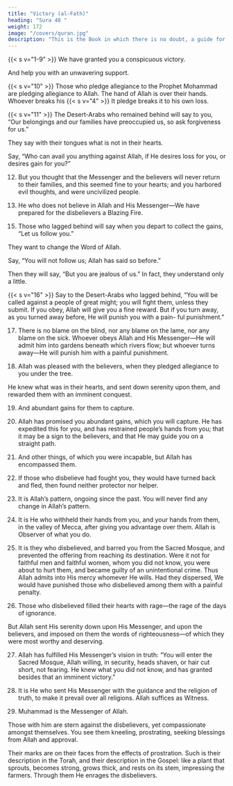 ```yaml
---
title: "Victory (al-Fath)"
heading: "Sura 48 "
weight: 172
image: "/covers/quran.jpg"
description: "This is the Book in which there is no doubt, a guide for the righteous."
---
```



{{< s v="1-9" >}}  We have granted you a conspicuous victory. <!-- {{< s v="2" >}}  That Allah may forgive you your sin, past
and to come, and complete His favors upon you, and guide you in a straight path.{{< s v="3" >}}   -->

And help you with an unwavering support.

<!-- is He who sent down tranquility into the hearts of the believers, to add faith to their
faith. To Allah belong the forces of the heavens and the earth. Allah is Knowing and Wise. -->

<!-- He will admit the believers, male and female, into Gardens beneath which rivers flow, to abide therein forever, and He will remit their sins. That, with Allah, is a great triumph.

6. And He will punish the hypocrites, male and female, and the idolaters, male and female, those who harbor evil thoughts about
Allah. They are surrounded by evil; and Allah is angry with them, and has cursed them, and
has prepared for them Hell—a miserable destination.

7. To Allah belong the troops of the heavens and the earth. Allah is Mighty and Wise.

8. We sent you as a witness, and a bearer of
good news, and a warner.{{< s v="9" >}}  That you may believe in Allah and His Mes-
senger, and support Him, and honor Him,
and praise Him morning and evening. -->

{{< s v="10" >}}  Those who pledge allegiance to the Prophet Mohammad are pledging allegiance to Allah. The hand of Allah is over their hands. Whoever breaks his {{< s v="4" >}}  It pledge breaks it to his own loss. <!-- And whoever
fulfills his covenant with Allah, He will grant him a great reward. -->

{{< s v="11" >}}  The Desert-Arabs who remained behind will say to you, “Our belongings and our families have preoccupied us, so ask forgiveness for us.” 

They say with their tongues what is not in their hearts. 

Say, “Who can avail you anything against Allah, if He desires loss for you, or desires gain for you?” 


12. But you thought that the Messenger and the believers will never return to their families, and this seemed fine to your hearts; and you harbored evil thoughts, and were uncivilized people.

13. He who does not believe in Allah and His Messenger—We have prepared for the disbelievers a Blazing Fire.

<!-- 14. To Allah belongs the kingdom of the heavens and the earth. He forgives whomever He wills, and He punishes whomever He wills. -->

15. Those who lagged behind will say when you depart to collect the gains, “Let us follow you.” 

They want to change the Word of Allah. 

Say, “You will not follow us; Allah has said so before.” 

Then they will say, “But you are jealous of us.” In fact, they understand
only a little.

{{< s v="16" >}} Say to the Desert-Arabs who lagged behind, “You will be called against a people of
great might; you will fight them, unless they submit. If you obey, Allah will give you a fine
reward. But if you turn away, as you turned away before, He will punish you with a pain-
ful punishment.”

17. There is no blame on the blind, nor any blame on the lame, nor any blame on the sick.
Whoever obeys Allah and His Messenger—He will admit him into gardens beneath
which rivers flow; but whoever turns away—He will punish him with a painful punishment.

18. Allah was pleased with the believers, when they pledged allegiance to you under the tree.

He knew what was in their hearts, and sent down serenity upon them, and rewarded
them with an imminent conquest.

19. And abundant gains for them to capture.

20. Allah has promised you abundant gains, which you will capture. He has expedited this for you, and has restrained people’s hands from you; that it may be a sign to the believers, and that He may guide you on a straight path.

21. And other things, of which you were incapable, but Allah has encompassed them.

22. If those who disbelieve had fought you, they would have turned back and fled, then found neither protector nor helper.

23. It is Allah’s pattern, ongoing since the past. You will never find any change in Allah’s pattern.

24. It is He who withheld their hands from you, and your hands from them, in the valley of Mecca, after giving you advantage over them. Allah is Observer of what you do.

25. It is they who disbelieved, and barred you from the Sacred Mosque, and prevented the offering from reaching its destination. Were it not for faithful men and faithful women, whom you did not know, you were about to hurt them, and became guilty of an unintentional crime. Thus Allah admits into His mercy whomever He wills. Had they dispersed, We would have punished those who
disbelieved among them with a painful penalty.

26. Those who disbelieved filled their hearts with rage—the rage of the days of ignorance.

But Allah sent His serenity down upon His Messenger, and upon the believers, and imposed on them the words of righteousness—of which they were most worthy and deserving. 

27. Allah has fulfilled His Messenger’s vision in truth: “You will enter the Sacred Mosque, Allah willing, in security, heads shaven, or hair cut short, not fearing. He knew what you did not know, and has granted besides that an imminent victory.”

28. It is He who sent His Messenger with the guidance and the religion of truth, to make it prevail over all religions. Allah suffices as Witness.

29. Muhammad is the Messenger of Allah. 

Those with him are stern against the disbelievers, yet compassionate amongst themselves. You see them kneeling, prostrating, seeking blessings from Allah and approval.

Their marks are on their faces from the effects of prostration. Such is their description in the Torah, and their description in the Gospel: like a plant that sprouts, becomes strong, grows thick, and rests on its stem, impressing the farmers. Through them He enrages the disbelievers. 

